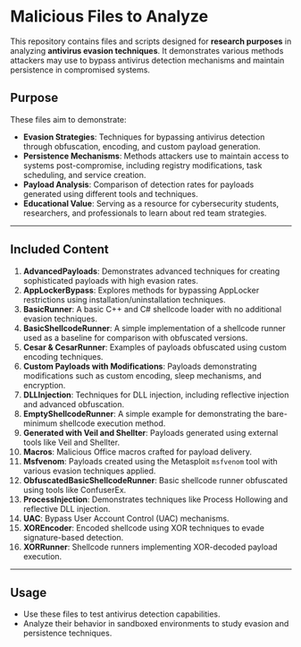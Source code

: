 # Malicious Files to Analyze

This repository contains files and scripts designed for **research purposes** in analyzing **antivirus evasion techniques**. It demonstrates various methods attackers may use to bypass antivirus detection mechanisms and maintain persistence in compromised systems.

## Purpose

These files aim to demonstrate:

- **Evasion Strategies**: Techniques for bypassing antivirus detection through obfuscation, encoding, and custom payload generation.
- **Persistence Mechanisms**: Methods attackers use to maintain access to systems post-compromise, including registry modifications, task scheduling, and service creation.
- **Payload Analysis**: Comparison of detection rates for payloads generated using different tools and techniques.
- **Educational Value**: Serving as a resource for cybersecurity students, researchers, and professionals to learn about red team strategies.

---

## Included Content

1. **AdvancedPayloads**: Demonstrates advanced techniques for creating sophisticated payloads with high evasion rates.
2. **AppLockerBypass**: Explores methods for bypassing AppLocker restrictions using installation/uninstallation techniques.
3. **BasicRunner**: A basic C++ and C# shellcode loader with no additional evasion techniques.
4. **BasicShellcodeRunner**: A simple implementation of a shellcode runner used as a baseline for comparison with obfuscated versions.
5. **Cesar & CesarRunner**: Examples of payloads obfuscated using custom encoding techniques.
6. **Custom Payloads with Modifications**: Payloads demonstrating modifications such as custom encoding, sleep mechanisms, and encryption.
7. **DLLInjection**: Techniques for DLL injection, including reflective injection and advanced obfuscation.
8. **EmptyShellcodeRunner**: A simple example for demonstrating the bare-minimum shellcode execution method.
9. **Generated with Veil and Shellter**: Payloads generated using external tools like Veil and Shellter.
10. **Macros**: Malicious Office macros crafted for payload delivery.
11. **Msfvenom**: Payloads created using the Metasploit `msfvenom` tool with various evasion techniques applied.
12. **ObfuscatedBasicShellcodeRunner**: Basic shellcode runner obfuscated using tools like ConfuserEx.
13. **ProcessInjection**: Demonstrates techniques like Process Hollowing and reflective DLL injection.
14. **UAC**: Bypass User Account Control (UAC) mechanisms.
15. **XOREncoder**: Encoded shellcode using XOR techniques to evade signature-based detection.
16. **XORRunner**: Shellcode runners implementing XOR-decoded payload execution.

---

## Usage
- Use these files to test antivirus detection capabilities.
- Analyze their behavior in sandboxed environments to study evasion and persistence techniques.
